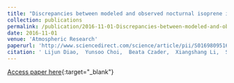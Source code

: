 ```yaml
---
title: "Discrepancies between modeled and observed nocturnal isoprene in an urban environment and the possible causes: A case study in Houston"
collection: publications
permalink: /publication/2016-11-01-Discrepancies-between-modeled-and-observed-nocturnal-isoprene-in-an-urban-environment-and-the-possible-causes-A-case-study-in-Houston
date: 2016-11-01
venue: 'Atmospheric Research'
paperurl: 'http://www.sciencedirect.com/science/article/pii/S0169809516301879'
citation: ' Lijun Diao,  Yunsoo Choi,  Beata Czader,  Xiangshang Li,  Shuai Pan,  Anirban Roy,  Amir Souri,  Mark Estes,  Wonbae Jeon, &quot;Discrepancies between modeled and observed nocturnal isoprene in an urban environment and the possible causes: A case study in Houston.&quot; Atmospheric Research, 2016.'
---
```

[Access paper here](http://www.sciencedirect.com/science/article/pii/S0169809516301879){:target="_blank"}
